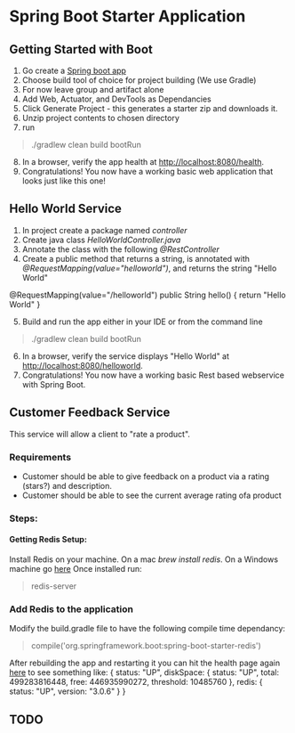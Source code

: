 # Spring Boot Starter Application

## Getting Started with Boot
1. Go create a [Spring boot app](http://start.spring.io)
2. Choose build tool of choice for project building (We use Gradle)
3. For now leave group and artifact alone
4. Add Web, Actuator, and DevTools as Dependancies
5. Click Generate Project - this generates a starter zip and downloads it.
6. Unzip project contents to chosen directory
7. run
>./gradlew clean build bootRun

8. In a browser,  verify the app health at [http://localhost:8080/health](http://localhost:8080/health).
9. Congratulations! You now have a working basic web application that looks just like this one!

## Hello World Service

1. In project create a package named *controller*
2. Create java class *HelloWorldController.java*
3. Annotate the class with the following *@RestController*
4. Create a public method that returns a string, is annotated with *@RequestMapping(value="helloworld")*, and returns the string "Hello World"

  @RequestMapping(value="/helloworld")
  public String hello() {
      return "Hello World"
  }

5. Build and run the app either in your IDE or from the command line
>./gradlew clean build bootRun
6. In a browser,  verify the service displays "Hello World" at [http://localhost:8080/helloworld](http://localhost:8080/helloworld).
7. Congratulations!  You now have a working basic Rest based webservice with Spring Boot.

## Customer Feedback Service
This service will allow a client to "rate a product".
### Requirements
* Customer should be able to give feedback on a product via a rating (stars?) and description.
* Customer should be able to see the current average rating ofa product
### Steps:
#### Getting Redis Setup:
Install Redis on your machine.
On a mac *brew install redis*.
On a Windows machine go [here](https://github.com/MSOpenTech/redis/releases)
Once installed run:
>redis-server
### Add Redis to the application
Modify the build.gradle file to have the following compile time dependancy:
>compile('org.springframework.boot:spring-boot-starter-redis')

After rebuilding the app and restarting it you can hit the health page again [here](http://localhost:8080/health) to see something like:
  {
    status: "UP",
    diskSpace: {
      status: "UP",
      total: 499283816448,
      free: 446935990272,
      threshold: 10485760
    },
    redis: {
      status: "UP",
      version: "3.0.6"
    }
  }

## TODO
